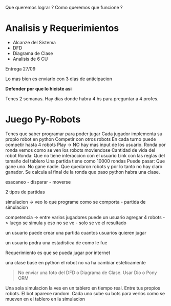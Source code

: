 
Que queremos lograr ?
Como queremos que funcione ?

# Analisis y Requerimientos

+ Alcanze del Sistema
+ DFD
+ Diagrama de Clase
+ Analisis de 6 CU

Entrega 27/09

Lo mas bien es enviarlo con 3 dias de anticipacion

**Defender por que lo hiciste asi**

Tenes 2 semanas. Hay dias donde habra 4 hs para preguntar a 4 profes.

# Juego Py-Robots
Tenes que saber programar para poder jugar
Cada jugador implementa su propio robot en python
Competir con otros robots
En cada turno puede competir hasta 4 robots
Play -> NO hay mas input de los usuario.
Ronda por ronda vemos como se ven los robots moviendose
Cantidad de vida del robot
Ronda: Que no tiene interaccion con el usuario
Link con las reglas del tamaño del tablero
Una partida tiene como 10000 rondas
Puede pasar: Que gane uno. No gane nadie. Que quedaron robots y por lo tanto no hay claro ganador.
Se calcula al final de la ronda que paso
python habra una clase.

esacaneo - disparar - moverse

2 tipos de partidas

simulacion -> veo lo que programe como se comporta - partida de simulacion

competencia -> entre varios jugadores puede un usuario agregar 4 robots -> luego se simula y eso no se ve - solo se ve el resultado

un usuario puede crear una partida
cuantos usuarios quieren jugar

un usuario podra una estadistica de como le fue

Requerimiento es que se pueda jugar por internet

una clase base en python
el robot no va ha cambiar esteticamente

> No enviar una foto del DFD o Diagrama de Clase. Usar Dio o Pony ORM

Una sola simulacion la ves en un tablero en tiempo real. Entre tus propios robots.
El bot aparece random.
Cada uno sube su bots para verlos como se mueven en el tablero en la simulacion
